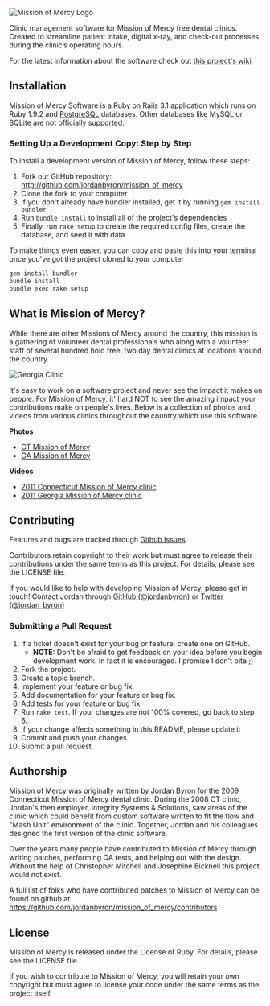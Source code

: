 ![Mission of Mercy Logo](https://github.com/jordanbyron/mission_of_mercy/raw/master/doc/mom.png)

Clinic management software for Mission of Mercy free dental clinics. Created to streamline patient intake, digital x-ray, and check-out processes during the clinic’s operating hours.

For the latest information about the software check out [this project's wiki](http://wiki.github.com/jordanbyron/mission_of_mercy)

## Installation

Mission of Mercy Software is a Ruby on Rails 3.1 application which runs on Ruby 1.9.2 and
[PostgreSQL](http://www.postgresql.org) databases. Other databases like MySQL
or SQLite are not officially supported.

### Setting Up a Development Copy: Step by Step

To install a development version of Mission of Mercy, follow these steps:

1. Fork our GitHub repository: <http://github.com/jordanbyron/mission_of_mercy>
2. Clone the fork to your computer
3. If you don't already have bundler installed, get it by running `gem install bundler`
4. Run `bundle install` to install all of the project's dependencies
5. Finally, run `rake setup` to create the required config files, create the database, and seed it with data

To make things even easier, you can copy and paste this into your terminal once you've got the project cloned to your computer

```bash
gem install bundler
bundle install
bundle exec rake setup
```

## What is Mission of Mercy?

While there are other Missions of Mercy around the country, this mission is a
gathering of volunteer dental professionals who along with a volunteer staff of
several hundred hold free, two day dental clinics at locations around the country.

![Georgia Clinic](https://github.com/jordanbyron/mission_of_mercy/raw/master/doc/ga_clinic.png)

It's easy to work on a software project and never see the impact it makes on people. For Mission of Mercy, it' hard NOT to see the amazing impact your contributions make on people's lives. Below is a collection of photos and videos from various clinics throughout the country which use this software.

**Photos**

- [CT Mission of Mercy](http://www.flickr.com/photos/ctmissionofmercy)
- [GA Mission of Mercy](http://www.flickr.com/photos/29180323@N06/)

**Videos**

- [2011 Connecticut Mission of Mercy clinic](http://youtu.be/aGAEtleugnk)
- [2011 Georgia Mission of Mercy clinic](http://youtu.be/u4jvLU3RGfU)

## Contributing

Features and bugs are tracked through [Github Issues](https://github.com/jordanbyron/mission_of_mercy/issues).

Contributors retain copyright to their work but must agree to release their
contributions under the same terms as this project. For details, please see the LICENSE file.

If you would like to help with developing Mission of Mercy, please get in touch!
Contact Jordan through [GitHub (@jordanbyron)](https://github.com/jordanbyron) or [Twitter (@jordan_byron)](http://twitter.com/jordan_byron)

### Submitting a Pull Request

1. If a ticket doesn't exist for your bug or feature, create one on GitHub.
    - **NOTE:** Don't be afraid to get feedback on your idea before you begin development work. In fact it is encouraged. I promise I don't bite ;)
2. Fork the project.
3. Create a topic branch.
4. Implement your feature or bug fix.
5. Add documentation for your feature or bug fix.
6. Add tests for your feature or bug fix.
7. Run `rake test`. If your changes are not 100% covered, go back to step 6.
8. If your change affects something in this README, please update it
9. Commit and push your changes.
10. Submit a pull request.

## Authorship

Mission of Mercy was originally written by Jordan Byron for the 2009 Connecticut Mission of Mercy dental clinic. During the 2008 CT clinic, Jordan's then employer, Integrity Systems & Solutions, saw areas of the clinic which could benefit from custom software written to fit the flow and "Mash Unit" environment of the clinic. Together, Jordan and his colleagues designed the first version of the clinic software.

Over the years many people have contributed to Mission of Mercy through writing patches, performing QA tests, and helping out with the design. Without the help of Christopher Mitchell and Josephine Bicknell this project would not exist.

A full list of folks who have contributed patches to Mission of Mercy can be found on github at <https://github.com/jordanbyron/mission_of_mercy/contributors>

## License

Mission of Mercy is released under the License of Ruby. For details, please see the LICENSE file.

If you wish to contribute to Mission of Mercy, you will retain your own copyright but must agree to license your code under the same terms as the project itself.